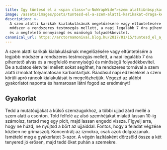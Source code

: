 ```yaml
---
title: Így tüntesd el a <span class="u-NoWrapWide">szem alatti&nbsp;karikákat</span>
image: /assets/images/posts/tuntesd-el-a-szem-alatti-karikakat-draga-kezelesek-nelkul-social.jpg
description: >-
  A szem alatti karikák kialakulásának megelőzésére vagy eltüntetésére a legjobb
  módszer a rendszeres testmozgás mellett, a napi legalább 7 óra pihentető alvás
  és a megfelelő mennyiségű és minőségű folyadékbevitel.
canonical_url: https://arctornamonival.blog.hu/2017/01/15/tuntesd_el_a_szem_alatti_karikakat_draga_kezelesek_nelkul
---
```


A szem alatti karikák kialakulásának megelőzésére vagy eltüntetésére a legjobb
módszer a rendszeres testmozgás mellett, a napi legalább 7 óra pihentető alvás
és a megfelelő mennyiségű és minőségű folyadékbevitel. De a tudatos életvitel
mellett sokat segíthet, ha rendszeres tornával a szem alatti izmokat
folyamatosan karbantartjuk. Ráadásul napi edzésekkel a szem körüli apró ráncok
kialakulását is megelőzhetjük. Végezd az alábbi gyakorlatot naponta és hamarosan
látni fogod az eredményt!

## Gyakorlat

Tedd a mutatóujjakat a külső szemzugokhoz, a többi ujjad zárd mellé a szem alatt
a csonton. Told felfelé az alsó szemhéjakat mialatt lassan 10-ig számolsz,
tartsd meg egy picit, majd lassan engedd vissza. Figyelj arra, hogy ne húzd, ne
nyújtsd a bőrt az ujjaiddal. Fontos, hogy a feladat végzése közben ne
grimaszolj. Koncentrálj az izmokra, csak azok dolgozzanak. Ismételd meg a
gyakorlatot 3-szor. A végén lazításként dörzsöld össze a két tenyered jó erősen,
majd tedd őket puhán a szemekre.
